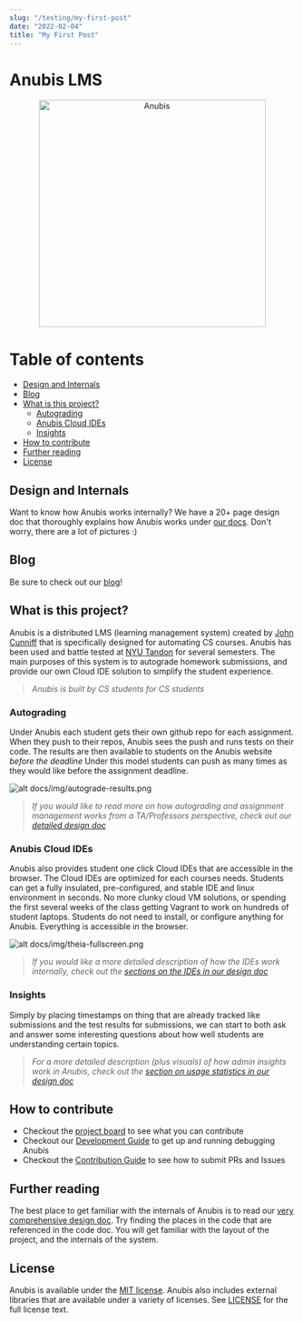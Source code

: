 ```yaml
---
slug: "/testing/my-first-post"
date: "2022-02-04"
title: "My First Post"
---
```


# Anubis LMS

<p align="center">
  <a href="https://anubis.osiris.services/">
    <img
      alt="Anubis"
      src="https://raw.githubusercontent.com/GusSand/Anubis/master/docs/design-tex/figures/anubis-icon-1.png"
      width="400"
    />
  </a>
</p>

# Table of contents

* [Design and Internals](#design-and-internals)
* [Blog](#blog)
* [What is this project?](#what-is-this-project?)
  * [Autograding](#autograding)
  * [Anubis Cloud IDEs](#anubis-cloud-ides)
  * [Insights](#insights)
* [How to contribute](#how-to-contribute)
* [Further reading](#further-reading)
* [License](#license)


## Design and Internals 

Want to know how Anubis works internally? We have a 20+ page design doc that thoroughly explains how Anubis works 
under [our docs](./docs). Don't worry, there are a lot of pictures :)

## Blog

Be sure to check out our [blog](https://anubis.osiris.services/blog)!

## What is this project?

Anubis is a distributed LMS (learning management system) created by [John Cunniff](https://github.com/wabscale) that 
is specifically designed for automating CS courses. Anubis has been used and battle tested at [NYU Tandon](https://engineering.nyu.edu/)
for several semesters. The main purposes of this system is to autograde homework submissions, and provide our own Cloud IDE solution to 
simplify the student experience.

> _Anubis is built by CS students for CS students_

### Autograding

Under Anubis each student gets their own github repo for each assignment. When they push to their repos, Anubis sees the
push and runs tests on their code. The results are then available to students on the Anubis website _before the deadline_
Under this model students can push as many times as they would like before the assignment deadline.

![alt docs/img/autograde-results.png](docs/design-tex/figures/autograde-results.png)

> _If you would like to read more on how autograding and assignment management works from a TA/Professors
> perspective, check out our [detailed design doc](docs/README.md)_

### Anubis Cloud IDEs

Anubis also provides student one click Cloud IDEs that are accessible in the browser. The Cloud IDEs are optimized for
each courses needs. Students can get a fully insulated, pre-configured, and stable IDE and linux environment in seconds.
No more clunky cloud VM solutions, or spending the first several weeks of the class getting Vagrant to work on hundreds
of student laptops. Students do not need to install, or configure anything for Anubis. Everything is accessible in 
the browser.

![alt docs/img/theia-fullscreen.png](docs/design-tex/figures/theia-fullscreen.png)

> _If you would like a more detailed description of how the IDEs work internally, check out the 
> [sections on the IDEs in our design doc](docs/README.md)_ 

### Insights

Simply by placing timestamps on thing that are already tracked like submissions and the test results for submissions, 
we can start to both ask and answer some interesting questions about how well students are understanding certain topics.

> _For a more detailed description (plus visuals) of how admin insights work in Anubis, check out
> the [section on usage statistics in our design doc](/docs/README.md)_


## How to contribute

- Checkout the [project board](https://github.com/GusSand/Anubis/projects/1) to see what you can 
contribute
- Checkout our [Development Guide](./docs/development_guide.md) to get up and running debugging Anubis
- Checkout the [Contribution Guide](./.github/CONTRIBUTING.md) to see how to submit PRs and Issues


## Further reading

The best place to get familiar with the internals of Anubis is to read our 
[very comprehensive design doc](docs/README.md). Try finding the places in the code that are referenced in the code doc.
You will get familiar with the layout of the project, and the internals of the system.

## License

Anubis is available under the [MIT license](https://opensource.org/licenses/MIT). Anubis also includes external 
libraries that are available under a variety of licenses. See [LICENSE](./LICENSE) for the full license text.